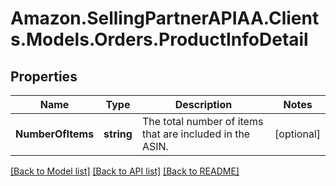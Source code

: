 # Amazon.SellingPartnerAPIAA.Clients.Models.Orders.ProductInfoDetail
## Properties

Name | Type | Description | Notes
------------ | ------------- | ------------- | -------------
**NumberOfItems** | **string** | The total number of items that are included in the ASIN. | [optional] 

[[Back to Model list]](../README.md#documentation-for-models) [[Back to API list]](../README.md#documentation-for-api-endpoints) [[Back to README]](../README.md)

